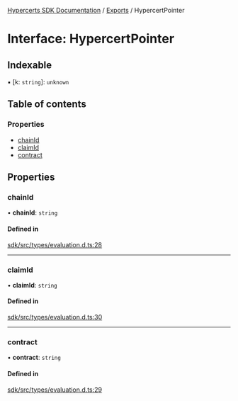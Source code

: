 [Hypercerts SDK Documentation](../README.md) / [Exports](../modules.md) / HypercertPointer

# Interface: HypercertPointer

## Indexable

▪ [k: `string`]: `unknown`

## Table of contents

### Properties

- [chainId](HypercertPointer.md#chainid)
- [claimId](HypercertPointer.md#claimid)
- [contract](HypercertPointer.md#contract)

## Properties

### chainId

• **chainId**: `string`

#### Defined in

[sdk/src/types/evaluation.d.ts:28](https://github.com/Network-Goods/hypercerts/blob/1adf630/sdk/src/types/evaluation.d.ts#L28)

---

### claimId

• **claimId**: `string`

#### Defined in

[sdk/src/types/evaluation.d.ts:30](https://github.com/Network-Goods/hypercerts/blob/1adf630/sdk/src/types/evaluation.d.ts#L30)

---

### contract

• **contract**: `string`

#### Defined in

[sdk/src/types/evaluation.d.ts:29](https://github.com/Network-Goods/hypercerts/blob/1adf630/sdk/src/types/evaluation.d.ts#L29)
